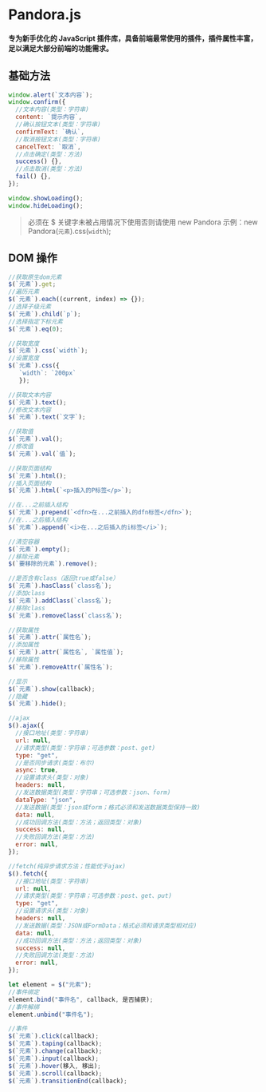# Pandora.js

#### 专为新手优化的 JavaScript 插件库，具备前端最常使用的插件，插件属性丰富，足以满足大部分前端的功能需求。

## 基础方法

```javascript
window.alert(`文本内容`);
window.confirm({
  //文本内容(类型：字符串)
  content: `提示内容`,
  //确认按钮文本(类型：字符串)
  confirmText: `确认`,
  //取消按钮文本(类型：字符串)
  cancelText: `取消`,
  //点击确定(类型：方法)
  success() {},
  //点击取消(类型：方法)
  fail() {},
});
```

```javascript
window.showLoading();
window.hideLoading();
```

> 必须在 \$ 关键字未被占用情况下使用否则请使用 new Pandora
> 示例：new Pandora(`元素`).css(`width`);

## DOM 操作

```javascript
//获取原生dom元素
$(`元素`).get;
//遍历元素
$(`元素`).each((current, index) => {});
//选择子级元素
$(`元素`).child(`p`);
//选择指定下标元素
$(`元素`).eq(0);
```

```javascript
//获取宽度
$(`元素`).css(`width`);
//设置宽度
$(`元素`).css({
   `width`: `200px`
   });
```

```javascript
//获取文本内容
$(`元素`).text();
//修改文本内容
$(`元素`).text(`文字`);
```

```javascript
//获取值
$(`元素`).val();
//修改值
$(`元素`).val(`值`);
```

```javascript
//获取页面结构
$(`元素`).html();
//插入页面结构
$(`元素`).html(`<p>插入的P标签</p>`);
```

```javascript
//在...之前插入结构
$(`元素`).prepend(`<dfn>在...之前插入的dfn标签</dfn>`);
//在...之后插入结构
$(`元素`).append(`<i>在...之后插入的i标签</i>`);
```

```javascript
//清空容器
$(`元素`).empty();
//移除元素
$(`要移除的元素`).remove();
```

```javascript
//是否含有class（返回true或false）
$(`元素`).hasClass(`class名`);
//添加class
$(`元素`).addClass(`class名`);
//移除class
$(`元素`).removeClass(`class名`);
```

```javascript
//获取属性
$(`元素`).attr(`属性名`);
//添加属性
$(`元素`).attr(`属性名`, `属性值`);
//移除属性
$(`元素`).removeAttr(`属性名`);
```

```javascript
//显示
$(`元素`).show(callback);
//隐藏
$(`元素`).hide();
```

```javascript
//ajax
$().ajax({
  //接口地址(类型：字符串)
  url: null,
  //请求类型(类型：字符串；可选参数：post、get)
  type: "get",
  //是否同步请求(类型：布尔)
  async: true,
  //设置请求头(类型：对象)
  headers: null,
  //发送数据类型(类型：字符串；可选参数：json、form)
  dataType: "json",
  //发送数据(类型：json或form；格式必须和发送数据类型保持一致)
  data: null,
  //成功回调方法(类型：方法；返回类型：对象)
  success: null,
  //失败回调方法(类型：方法)
  error: null,
});
```

```javascript
//fetch(纯异步请求方法；性能优于ajax)
$().fetch({
  //接口地址(类型：字符串)
  url: null,
  //请求类型(类型：字符串；可选参数：post、get、put)
  type: "get",
  //设置请求头(类型：对象)
  headers: null,
  //发送数据(类型：JSON或FormData；格式必须和请求类型相对应)
  data: null,
  //成功回调方法(类型：方法；返回类型：对象)
  success: null,
  //失败回调方法(类型：方法)
  error: null,
});
```

```javascript
let element = $("元素");
//事件绑定
element.bind("事件名", callback, 是否捕获);
//事件解绑
element.unbind("事件名");

//事件
$(`元素`).click(callback);
$(`元素`).taping(callback);
$(`元素`).change(callback);
$(`元素`).input(callback);
$(`元素`).hover(移入, 移出);
$(`元素`).scroll(callback);
$(`元素`).transitionEnd(callback);
```
